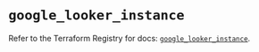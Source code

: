 # `google_looker_instance`

Refer to the Terraform Registry for docs: [`google_looker_instance`](https://registry.terraform.io/providers/hashicorp/google-beta/6.46.0/docs/resources/google_looker_instance).
